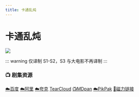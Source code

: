 ```yaml
---
title: 卡通乱炖
---
```


# 卡通乱炖
![](/assets/image/卡通乱炖.jpg)

::: warning
仅译制 S1-S2，S3 与大电影不再译制
:::

### 📺 剧集资源 <Badge type="warning" text="漫迪MDsub" />

[☁️百度](https://pan.baidu.com/s/1ALOwek9CsnEib52MC0F6gQ?pwd=28x8) [☁️阿里](https://www.alipan.com/s/E1E9FGYoG22)  [☁️夸克](https://pan.quark.cn/s/76509eb90974)  [TearCloud](https://kita.teracloud.jp/share/117214da6e828da2) [📺MDpan](https://pan.mdsub.top/%E5%8D%A1%E9%80%9A%E4%B9%B1%E7%82%96)  [☁️PikPak](https://mypikpak.com/s/VNmW_5MZsPjxsUpBYi0gC-bSo1) [🧲磁力链接](magnet:?xt=urn:btih:9fb8d49688bd8854db3cd88544fd9dff37ac7919)
